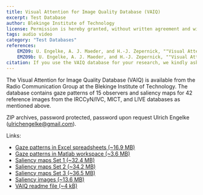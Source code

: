 ```yaml
---
title: Visual Attention for Image Quality Database (VAIQ)
excerpt: Test Database
author: Blekinge Institute of Technology
license: Permission is hereby granted, without written agreement and without license or royalty fees, to use, copy, modify, and distribute the data provided and its documentation for research purpose only. The data provided may not be commercially distributed. In no event shall the Blekinge Institute of Technology and the University of Western Sydney be liable to any party for direct, indirect, special, incidental, or consequential damages arising out of the use of the data and its documentation. The Blekinge Institute of Technology and the University of Western Sydney specifically disclaim any warranties. The data provided is on an "as is" basis and the Blekinge Institute of Technology and the University of Western Sydney have no obligation to provide maintenance, support, updates, enhancements, or modifications.
tags: audio video
category: "Test Databases"
references:
    EMZ09: U. Engelke, A. J. Maeder, and H.-J. Zepernick, ""Visual Attention Modeling for Subjective Image Quality Databases,"" in Proc. of IEEE Int. Workshop on Multimedia Signal Processing (MMSP), October 2009.
    EMZ09b: U. Engelke, A. J. Maeder, and H.-J. Zepernick, ""Visual Attention for Image Quality Database,"" http://www.bth.se/tek/rcg.nsf/pages/vaiq-db, 2009.
citation: If you use the VAIQ database for your research, we kindly ask you to refer to our paper [EMZ09] and to this website [EMZ09b].
---
```


The Visual Attention for Image Quality Database (VAIQ) is available from the Radio Communication Group at the Blekinge Institute of Technology. The database contains gaze patterns of 15 observers and saliency maps for 42 reference images from the IRCCyN/IVC, MICT, and LIVE databases as mentioned above.

ZIP archives, password protected, password upon request Ulrich Engelke (ulrichengelke@gmail.com).

Links:

- [Gaze patterns in Excel spreadsheets (~16.9 MB)](http://www.sea-mist.se/tek/rcg.nsf/attachments/vaiq_gaze_points_excel_1_zip/$file/vaiq_gaze_points_excel_1.zip)
- [Gaze patterns in Matlab workspace (~3.6 MB)](http://www.sea-mist.se/tek/rcg.nsf/attachments/vaiq_gaze_points_matlab_1_zip/$file/vaiq_gaze_points_matlab_1.zip)
- [Saliency maps Set 1 (~32.4 MB)](http://www.sea-mist.se/tek/rcg.nsf/attachments/vaiq_saliency_maps_1_zip/$file/vaiq_saliency_maps_1.zip)
- [Saliency maps Set 2 (~34.2 MB)](http://www.sea-mist.se/tek/rcg.nsf/attachments/vaiq_saliency_maps_2_zip/$file/vaiq_saliency_maps_2.zip)
- [Saliency maps Set 3 (~36.5 MB)](http://www.sea-mist.se/tek/rcg.nsf/attachments/vaiq_saliency_maps_3_1_zip/$file/vaiq_saliency_maps_3_1.zip)
- [Saliency images (~13.6 MB)](http://www.sea-mist.se/tek/rcg.nsf/attachments/vaiq_saliency_images_1_zip/$file/vaiq_saliency_images_1.zip)
- [VAIQ readme file (~4 kB)](http://www.sea-mist.se/tek/rcg.nsf/attachments/vaiq_readme_3_zip/$file/vaiq_readme_3.zip")